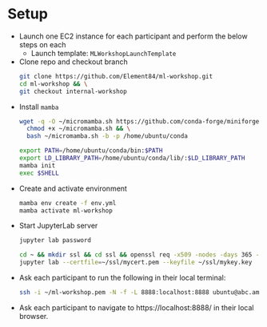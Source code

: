# Setup

- Launch one EC2 instance for each participant and perform the below steps on each
    - Launch template: `MLWorkshopLaunchTemplate`
- Clone repo and checkout branch
  ```sh
  git clone https://github.com/Element84/ml-workshop.git
  cd ml-workshop && \
  git checkout internal-workshop
  ```
- Install `mamba`
  ```sh
  wget -q -O ~/micromamba.sh https://github.com/conda-forge/miniforge/releases/latest/download/Miniforge-pypy3-Linux-x86_64.sh && \
    chmod +x ~/micromamba.sh && \
    bash ~/micromamba.sh -b -p /home/ubuntu/conda

  export PATH=/home/ubuntu/conda/bin:$PATH
  export LD_LIBRARY_PATH=/home/ubuntu/conda/lib/:$LD_LIBRARY_PATH
  mamba init
  exec $SHELL
  ```
- Create and activate environment
  ```sh
  mamba env create -f env.yml
  mamba activate ml-workshop
  ```
- Start JupyterLab server
  ```sh
  jupyter lab password
  ```
  ```sh
  cd ~ && mkdir ssl && cd ssl && openssl req -x509 -nodes -days 365 -newkey rsa:2048 -keyout mykey.key -out mycert.pem && cd -
  jupyter lab --certfile=~/ssl/mycert.pem --keyfile ~/ssl/mykey.key
  ```
- Ask each participant to run the following in their local terminal:
  ```sh
  ssh -i ~/ml-workshop.pem -N -f -L 8888:localhost:8888 ubuntu@abc.amazonaws.com
  ```
- Ask each participant to navigate to https://localhost:8888/ in their local browser.
